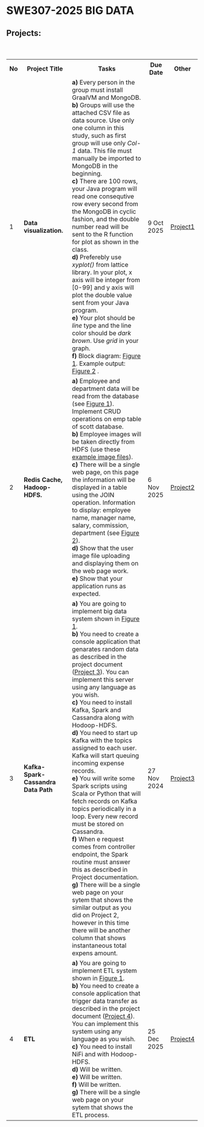 # SWE307-2025 BIG DATA

## Projects:

<table>
  <header>
    <th>No</th>
    <th>Project Title</th>
    <th>Tasks</th>
    <th>Due Date</th>
    <th>Other</th>
  </header>
  <body>
    <tr>
      <td>1</td>
      <td><b>Data visualization.</b></td>
      <td>
        <b>a)</b> Every person in the group must install GraalVM and MongoDB. <br> 
        <b>b)</b> Groups will use the attached CSV file as data source. Use only one column in this study, such as first group will use only <i>Col-1</i> data.  This file must manually be imported to MongoDB in the beginning.<br>
        <b>c)</b> There are 100 rows, your Java program will read one consequtive row every second from the MongoDB in cyclic fashion, and the double number read will be sent to the R function for plot as shown in the class.<br>
        <b>d)</b> Preferebly use <i>xyplot()</i> from lattice library. In your plot, x axis will be integer from [0-99] and y axis will plot the double value sent from your Java program.<br>
        <b>e)</b> Your plot should be <i>line</i> type and the line color should be <i>dark brown</i>. Use <i>grid</i> in your graph.<br>
        <b>f)</b> Block diagram: <a href = "https://github.com/ozmen54/SWE307-2025/blob/main/pro1block.png">Figure 1</a>. Example output: <a href = "https://github.com/ozmen54/SWE307-2025/blob/main/pro1.png">Figure 2</a> .
      </td>
      <td>9 Oct 2025 <br></td>
      <td><a href="pro1_2025.pdf">Project1</a></td>
    </tr>
    <tr>
      <td>2</td>
      <td><b>Redis Cache, Hadoop-HDFS.</b></td>
      <td>
        <b>a)</b> Employee and department data will be read from the database (see <a href="https://github.com/ozmen54/SWE307-2025/blob/main/pro-1.png">Figure 1</a>). Implement CRUD operations on emp table of scott database. <br>
        <b>b)</b> Employee images will be taken directly from HDFS (use these <a href="https://github.com/ozmen54/SWE307-2023/tree/main/Pro1/images">example image files</a>).<br>
        <b>c)</b> There will be a single web page, on this page the information will be displayed in a table using the JOIN operation. Information to display: employee name, manager name, salary, commission, department (see <a href="https://github.com/ozmen54/SWE307-2023/blob/main/Pro1/Screenshot.png">Figure 2</a>). <br>
        <b>d)</b> Show that the user image file uploading and displaying them on the web page work. <br>
        <b>e)</b> Show that your application runs as expected.
      </td>
      <td>6 Nov 2025<br></td>
      <td><a href="pro2.pdf">Project2</a></td>
    </tr>
    <tr>
      <td>3</td>
      <td><b>Kafka-Spark-Cassandra Data Path</b></td>
      <td>
        <b>a)</b> You are going to implement big data system shown in <a href="https://github.com/ozmen54/SWE307-2025/blob/main/pro-3.pdf">Figure 1</a>. <br>
        <b>b)</b> You need to create a console application that genarates random data as described in the project document (<a href="https://github.com/ozmen54/SWE307-2025/blob/main/pro3.pdf">Project 3</a>). You can implement this server using any language as you wish. <br>
        <b>c)</b> You need to install Kafka, Spark and Cassandra along with Hodoop-HDFS. <br>
        <b>d)</b> You need to start up Kafka with the topics assigned to each user. Kafka will start queuing incoming expense records.<br>
        <b>e)</b> You will write some Spark scripts using Scala or Python that will fetch records on Kafka topics periodically in a loop. Every new record must be stored on Cassandra. <br>
        <b>f)</b> When e request comes from controller endpoint, the Spark routine must answer this as described in Project documentation. <br>
        <b>g)</b> There will be a single web page on your sytem that shows the similar output as you did on Project 2, however in this time there will be another column that shows instantaneous total expens amount. <br>
      </td>
      <td>27 Nov 2024<br></td>
      <td><a href="pro3.pdf">Project3</a></td>
    </tr>
    <tr>
      <td>4</td>
      <td><b>ETL</b></td>
      <td>
        <b>a)</b> You are going to implement ETL system shown in <a href="https://github.com/ozmen54/SWE307-2025/blob/main/pro-4.pdf">Figure 1</a>. <br>
        <b>b)</b> You need to create a console application that trigger data transfer as described in the project document (<a href="https://github.com/ozmen54/SWE307-2025/blob/main/pro4.pdf">Project 4</a>). You can implement this system using any language as you wish. <br>
        <b>c)</b> You need to install NiFi and with Hodoop-HDFS. <br>
        <b>d)</b> Will be written.<br>
        <b>e)</b> Will be written.<br>
        <b>f)</b> Will be written.<br>
        <b>g)</b> There will be a single web page on your sytem that shows the ETL process. <br>
      </td>
      <td>25 Dec 2025<br></td>
      <td><a href="pro4.pdf">Project4</a></td>
    </tr>
</body>
</table>
